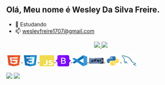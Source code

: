 ##  Olá, Meu nome é Wesley Da Silva Freire.



- 🌱  Estudando
- 📫  wesleyfreire1707@gmail.com

<div align="center">
  <a href="https://github.com/getwes">
  <img height="180em" src="https://github-readme-stats.vercel.app/api?username=getwes&show_icons=true&theme=dracula&include_all_commits=true&count_private=true"/>
  <img height="180em" src="https://github-readme-stats.vercel.app/api/top-langs/?username=getwes&layout=compact&langs_count=7&theme=dracula"/>
</div>
  
 <div style="display: inline_block"><br>
   <img align="center" alt="pierre-HTML" height="30" width="40" src="https://raw.githubusercontent.com/devicons/devicon/master/icons/html5/html5-original.svg">
   <img align="center" alt="pierre-CSS" height="30" width="40" src="https://raw.githubusercontent.com/devicons/devicon/master/icons/css3/css3-original.svg">
    <img align="center" alt="pierre-JS" height="30" width="40" src="https://raw.githubusercontent.com/devicons/devicon/master/icons/javascript/javascript-plain.svg">
    <img align="center" alt="Fe-BS" height="30" width="40" src="https://raw.githubusercontent.com/devicons/devicon/master/icons/bootstrap/bootstrap-original.svg"> 
    <img align="center" alt="Fe-VSC" height="30" width="40" src="https://raw.githubusercontent.com/devicons/devicon/master/icons/vscode/vscode-original.svg">
     <img align="center" alt="Fe-php" height="30" width="40" src="https://raw.githubusercontent.com/devicons/devicon/master/icons/php/php-original.svg">
    <img align="center" alt="Fe-python" height="30" width="40" src="https://raw.githubusercontent.com/devicons/devicon/master/icons/python/python-original.svg">
      <img align="center" alt="Fe-mysql" height="30" width="40" src="https://raw.githubusercontent.com/devicons/devicon/master/icons/mysql/mysql-original.svg">
  </div>
  <br>
  <a href = "mailto:wesleyfreire1707@gmail.com"><img src="https://img.shields.io/badge/-Gmail-%23333?style=for-the-badge&logo=gmail&logoColor=white" target="_blank"></a>
  <a href="https://www.linkedin.com/feed/" target="_blank"><img src="https://img.shields.io/badge/-LinkedIn-%230077B5?style=for-the-badge&logo=linkedin&logoColor=white" target="_blank"></a> 
  
  
